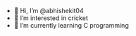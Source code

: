 - 👋 Hi, I’m @abhishekit04
- 👀 I’m interested in cricket
- 🌱 I’m currently learning C programming

<!---
abhishekit04/abhishekit04 is a ✨ special ✨ repository because its `README.md` (this file) appears on your GitHub profile.
You can click the Preview link to take a look at your changes.
--->


